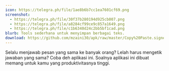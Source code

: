 ```yaml
---
icon: https://telegra.ph/file/1ae8b6b7cc1ea7601cf69.png
screenshot:
  - https://telegra.ph/file/30f37b280194d925cb007.png
  - https://telegra.ph/file/a8284cf99ce9c857a1649.png
  - https://telegra.ph/file/c1b6340d24c2bb5bf1cad.png
blurb: Tools sederhana untuk menyimpan berbagai teks.
download: https://github.com/mzaini30/apk/raw/master/Copy%20Paste.signed.apk
---
```


Selalu menjawab pesan yang sama ke banyak orang? Lelah harus mengetik jawaban yang sama? Coba deh aplikasi ini. Soalnya aplikasi ini dibuat memang untuk kamu yang produktivitasnya tinggi.
